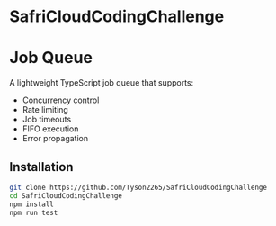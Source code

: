 # SafriCloudCodingChallenge

# Job Queue

A lightweight TypeScript job queue that supports:

- Concurrency control
- Rate limiting
- Job timeouts
- FIFO execution
- Error propagation

## Installation

```bash
git clone https://github.com/Tyson2265/SafriCloudCodingChallenge
cd SafriCloudCodingChallenge
npm install
npm run test
